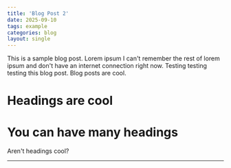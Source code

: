 ```yaml
---
title: 'Blog Post 2'
date: 2025-09-10
tags: example
categories: blog
layout: single
---
```


This is a sample blog post. Lorem ipsum I can't remember the rest of lorem ipsum and don't have an internet connection right now. Testing testing testing this blog post. Blog posts are cool.

Headings are cool
======

You can have many headings
======

Aren't headings cool?

------


